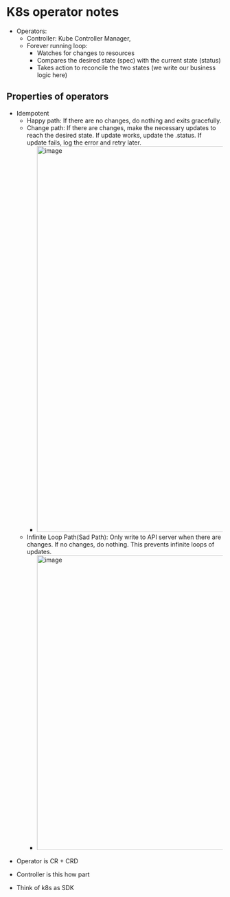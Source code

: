 # K8s operator notes

- Operators:
  - Controller: Kube Controller Manager, 
  - Forever running loop:
    - Watches for changes to resources
    - Compares the desired state (spec) with the current state (status)
    - Takes action to reconcile the two states (we write our business logic here)

## Properties of operators

- Idempotent
  - Happy path: If there are no changes, do nothing and exits gracefully.
  - Change path: If there are changes, make the necessary updates to reach the desired state. If update works, update the .status. If update fails, log the error and retry later.
    - <img width="1370" height="897" alt="image" src="https://github.com/user-attachments/assets/4284094e-db2a-4c6f-8e3b-be0fbef61ea4" />
  - Infinite Loop Path(Sad Path): Only write to API server when there are changes. If no changes, do nothing. This prevents infinite loops of updates.
    - <img width="1804" height="685" alt="image" src="https://github.com/user-attachments/assets/1747b6d3-99c1-472b-aee7-9dde6fe90041" />
 

* Operator is CR + CRD
* Controller is this how part

* Think of k8s as SDK

